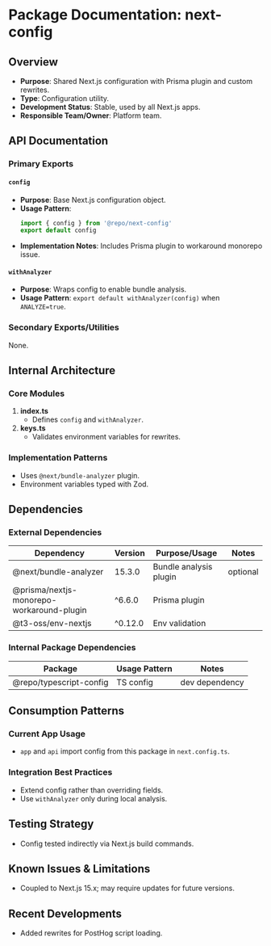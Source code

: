 # Package Documentation: next-config

## Overview
- **Purpose**: Shared Next.js configuration with Prisma plugin and custom rewrites.
- **Type**: Configuration utility.
- **Development Status**: Stable, used by all Next.js apps.
- **Responsible Team/Owner**: Platform team.

## API Documentation

### Primary Exports

#### `config`
- **Purpose**: Base Next.js configuration object.
- **Usage Pattern**:
  ```ts
  import { config } from '@repo/next-config'
  export default config
  ```
- **Implementation Notes**: Includes Prisma plugin to workaround monorepo issue.

#### `withAnalyzer`
- **Purpose**: Wraps config to enable bundle analysis.
- **Usage Pattern**: `export default withAnalyzer(config)` when `ANALYZE=true`.

### Secondary Exports/Utilities
None.

## Internal Architecture

### Core Modules
1. **index.ts**
   - Defines `config` and `withAnalyzer`.
2. **keys.ts**
   - Validates environment variables for rewrites.

### Implementation Patterns
- Uses `@next/bundle-analyzer` plugin.
- Environment variables typed with Zod.

## Dependencies

### External Dependencies
| Dependency | Version | Purpose/Usage | Notes |
|------------|---------|--------------|-------|
| @next/bundle-analyzer | 15.3.0 | Bundle analysis plugin | optional |
| @prisma/nextjs-monorepo-workaround-plugin | ^6.6.0 | Prisma plugin | |
| @t3-oss/env-nextjs | ^0.12.0 | Env validation | |

### Internal Package Dependencies
| Package | Usage Pattern | Notes |
|-----------|---------------|-------|
| @repo/typescript-config | TS config | dev dependency |

## Consumption Patterns

### Current App Usage
- `app` and `api` import config from this package in `next.config.ts`.

### Integration Best Practices
- Extend config rather than overriding fields.
- Use `withAnalyzer` only during local analysis.

## Testing Strategy
- Config tested indirectly via Next.js build commands.

## Known Issues & Limitations
- Coupled to Next.js 15.x; may require updates for future versions.

## Recent Developments
- Added rewrites for PostHog script loading.

